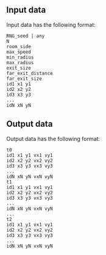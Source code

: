 ## Input data

Input data has the following format:

```
RNG_seed | any
N
room_side
max_speed
min_radius
max_radius
exit_size
far_exit_distance
far_exit_size
id1 x1 y1
id2 x2 y2
id3 x3 y3
...
idN xN yN
```


## Output data

Output data has the following format:

```
t0
id1 x1 y1 vx1 vy1
id2 x2 y2 vx2 vy2
id3 x3 y3 vx3 vy3
...
idN xN yN vxN vyN
t1
id1 x1 y1 vx1 vy1
id2 x2 y2 vx2 vy2
id3 x3 y3 vx3 vy3
...
idN xN yN vxN vyN
...
t2
id1 x1 y1 vx1 vy1
id2 x2 y2 vx2 vy2
id3 x3 y3 vx3 vy3
...
idN xN yN vxN vyN
```

